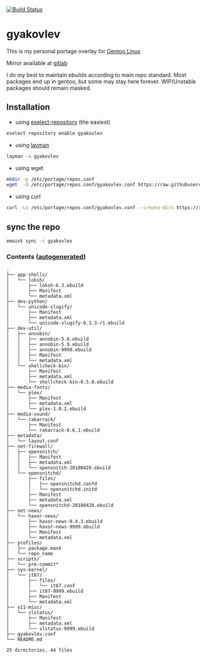 [![Build Status](https://travis-ci.org/gyakovlev/gentoo-overlay.svg?branch=master)](https://travis-ci.org/gyakovlev/gentoo-overlay)
# gyakovlev
This is my personal portage overlay for [Gentoo Linux](https://gentoo.org/)

Mirror available at [gitlab](https://gitlab.com/gyakovlev/gentoo-overlay)

I do my best to maintain ebuilds according to main repo standard.
Most packages end up in gentoo, but some may stay here forever.
WIP/Unstable packages should remain masked.

## Installation

- using [eselect-repository](https://packages.gentoo.org/packages/app-eselect/eselect-repository) (the easiest)
```sh
eselect repository enable gyakovlev
```

- using [layman](https://packages.gentoo.org/packages/app-portage/layman)
```sh
layman -a gyakovlev
```

- using wget
```sh
mkdir -p /etc/portage/repos.conf
wget  -O /etc/portage/repos.conf/gyakovlev.conf https://raw.githubusercontent.com/gyakovlev/gentoo-overlay/master/gyakovlev.conf
```

- using curl
```sh
curl -Lo /etc/portage/repos.conf/gyakovlev.conf --create-dirs https://raw.githubusercontent.com/gyakovlev/gentoo-overlay/master/gyakovlev.conf
```

## sync the repo

```sh
emaint sync -r gyakovlev
```

### Contents ([autogenerated](scripts/pre-commit))
[comment]: # (text below will be generated using pre-commit hook. this line is not visible when rendered.)
```Hack
.
├── app-shells/
│   └── loksh/
│       ├── loksh-6.3.ebuild
│       ├── Manifest
│       └── metadata.xml
├── dev-python/
│   └── unicode-slugify/
│       ├── Manifest
│       ├── metadata.xml
│       └── unicode-slugify-0.1.3-r1.ebuild
├── dev-util/
│   ├── annobin/
│   │   ├── annobin-5.8.ebuild
│   │   ├── annobin-5.9.ebuild
│   │   ├── annobin-9999.ebuild
│   │   ├── Manifest
│   │   └── metadata.xml
│   └── shellcheck-bin/
│       ├── Manifest
│       ├── metadata.xml
│       └── shellcheck-bin-0.5.0.ebuild
├── media-fonts/
│   └── plex/
│       ├── Manifest
│       ├── metadata.xml
│       └── plex-1.0.2.ebuild
├── media-sound/
│   └── rakarrack/
│       ├── Manifest
│       └── rakarrack-0.6.1.ebuild
├── metadata/
│   └── layout.conf
├── net-firewall/
│   ├── opensnitch/
│   │   ├── Manifest
│   │   ├── metadata.xml
│   │   └── opensnitch-20180420.ebuild
│   └── opensnitchd/
│       ├── files/
│       │   ├── opensnitchd.confd
│       │   └── opensnitchd.initd
│       ├── Manifest
│       ├── metadata.xml
│       └── opensnitchd-20180420.ebuild
├── net-news/
│   └── haxor-news/
│       ├── haxor-news-0.4.3.ebuild
│       ├── haxor-news-9999.ebuild
│       ├── Manifest
│       └── metadata.xml
├── profiles/
│   ├── package.mask
│   └── repo_name
├── scripts/
│   └── pre-commit*
├── sys-kernel/
│   └── it87/
│       ├── files/
│       │   └── it87.conf
│       ├── it87-9999.ebuild
│       ├── Manifest
│       └── metadata.xml
├── x11-misc/
│   └── slstatus/
│       ├── Manifest
│       ├── metadata.xml
│       └── slstatus-9999.ebuild
├── gyakovlev.conf
└── README.md

25 directories, 44 files
```

